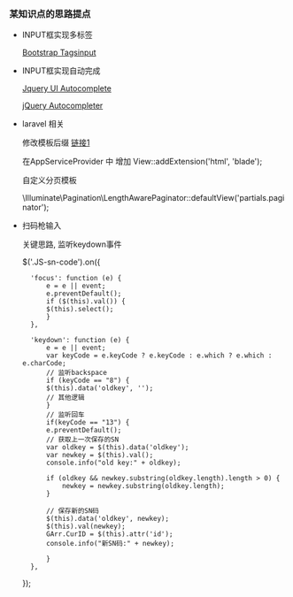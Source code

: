 ### 某知识点的思路提点

* INPUT框实现多标签

    [Bootstrap Tagsinput](https://github.com/bootstrap-tagsinput/bootstrap-tagsinput)
  
* INPUT框实现自动完成

    [Jquery UI Autocomplete](http://jqueryui.com/autocomplete/)
    
    [jQuery Autocompleter](https://github.com/ArtemFitiskin/jquery-autocompleter)

* laravel 相关

    修改模板后缀 [链接1](https://segmentfault.com/a/1190000006912155)
    
    在AppServiceProvider 中 增加 View::addExtension('html', 'blade');
    
    自定义分页模板

    \Illuminate\Pagination\LengthAwarePaginator::defaultView('partials.paginator');
    
* 扫码枪输入

    关键思路, 监听keydown事件
    
    $('.JS-sn-code').on({
    
        'focus': function (e) {
            e = e || event;
            e.preventDefault();
            if ($(this).val()) {
            $(this).select(); 
            } 
        },
        
        'keydown': function (e) {
            e = e || event;
            var keyCode = e.keyCode ? e.keyCode : e.which ? e.which : e.charCode;
            // 监听backspace
            if (keyCode == "8") {
            $(this).data('oldkey', '');
            // 其他逻辑
            }
            // 监听回车
            if(keyCode == "13") {
            e.preventDefault();
            // 获取上一次保存的SN
            var oldkey = $(this).data('oldkey');
            var newkey = $(this).val();
            console.info("old key:" + oldkey);

            if (oldkey && newkey.substring(oldkey.length).length > 0) {
                newkey = newkey.substring(oldkey.length); 
            }

            // 保存新的SN码
            $(this).data('oldkey', newkey);
            $(this).val(newkey);
            GArr.CurID = $(this).attr('id');
            console.info("新SN码:" + newkey);

            }      
        },
    });
    
    
